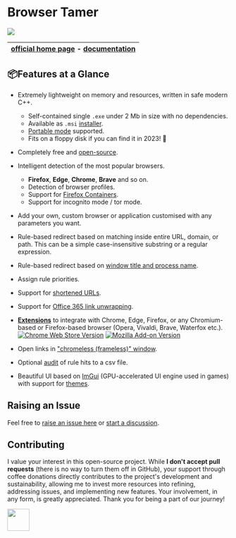 # Browser Tamer

[![](https://www.aloneguid.uk/projects/bt/one.png)](https://www.aloneguid.uk/projects/bt/)

| [official home page](https://www.aloneguid.uk/projects/bt/) - [documentation](https://aloneguid.github.io/bt/home.html) |
|:------------------------------------------------------------:|

## 📦Features at a Glance

- Extremely lightweight on memory and resources, written in safe modern C++.
  - Self-contained single `.exe` under 2 Mb in size with no dependencies.
  - Available as `.msi` [installer](https://aloneguid.github.io/bt/install-msi.html).
  - [Portable mode](https://aloneguid.github.io/bt/portable-mode.html) supported.
  - Fits on a floppy disk if you can find it in 2023! 💾
- Completely free and [open-source](https://github.com/aloneguid/bt).
- Intelligent detection of the most popular browsers.
  - **Firefox**, **Edge**, **Chrome**, **Brave** and so on.
  - Detection of browser profiles.
  - Support for [Firefox Containers](https://aloneguid.github.io/bt/firefox-containers.html).
  - Support for incognito mode / tor mode.
- Add your own, custom browser or application customised with any parameters you want.
- Rule-based redirect based on matching inside entire URL, domain, or path. This can be a simple case-insensitive substring or a regular expression.
- Rule-based redirect based on [window title and process name](https://aloneguid.github.io/bt/rules.html#matching-locations).
- Assign rule priorities.
- Support for [shortened URLs](https://aloneguid.github.io/bt/url-processing.html#un-shortening).
- Support for [Office 365 link unwrapping](https://aloneguid.github.io/bt/url-processing.html#office-365-link-unwrapping).
- **[Extensions](https://aloneguid.github.io/bt/browser-extensions.html)** to integrate with Chrome, Edge, Firefox, or any Chromium-based or Firefox-based browser (Opera, Vivaldi, Brave, Waterfox etc.).
[![Chrome Web Store Version](https://img.shields.io/chrome-web-store/v/oggcljknmiiomjekepdoindjcpnpglnd)](https://chrome.google.com/webstore/detail/browser-tamer/oggcljknmiiomjekepdoindjcpnpglnd)  [![Mozilla Add-on Version](https://img.shields.io/amo/v/browser-tamer)](https://addons.mozilla.org/eu/firefox/addon/browser-tamer/)

- Open links in ["chromeless (frameless)" window](https://aloneguid.github.io/bt/rules.html#frameless-windows).
- Optional [audit](https://aloneguid.github.io/bt/config-basic.html#audit) of rule hits to a csv file.
- Beautiful UI based on [ImGui](https://github.com/ocornut/imgui) (GPU-accelerated UI engine used in games) with support for [themes](/posts/2022/12/bt-theming/).

## Raising an Issue

Feel free to [raise an issue here](https://github.com/aloneguid/bt/issues/new) or [start a discussion](https://github.com/aloneguid/bt/discussions/new/choose).

## Contributing

I value your interest in this open-source project. While **I don't accept pull requests** (there is no way to turn them off in GitHub), your support through coffee donations directly contributes to the project's development and sustainability, allowing me to invest more resources into refining, addressing issues, and implementing new features. Your involvement, in any form, is greatly appreciated. Thank you for being a part of our journey!

<a href="https://www.buymeacoffee.com/alonecoffee" target="_blank"><img height="50" src="bmc-button.svg" /></a>
